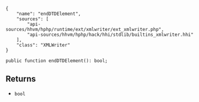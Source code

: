 ``` yamlmeta
{
    "name": "endDTDElement",
    "sources": [
        "api-sources/hhvm/hphp/runtime/ext/xmlwriter/ext_xmlwriter.php",
        "api-sources/hhvm/hphp/hack/hhi/stdlib/builtins_xmlwriter.hhi"
    ],
    "class": "XMLWriter"
}
```




``` Hack
public function endDTDElement(): bool;
```




## Returns




+ ` bool `
<!-- HHAPIDOC -->
